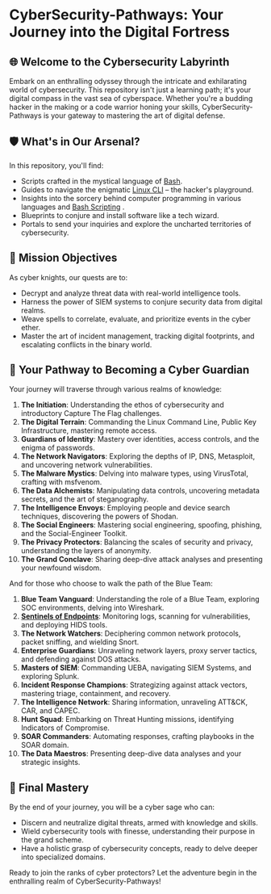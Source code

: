 
# CyberSecurity-Pathways: Your Journey into the Digital Fortress

## 🌐 Welcome to the Cybersecurity Labyrinth

Embark on an enthralling odyssey through the intricate and exhilarating world of cybersecurity. This repository isn't just a learning path; it's your digital compass in the vast sea of cyberspace. Whether you're a budding hacker in the making or a code warrior honing your skills, CyberSecurity-Pathways is your gateway to mastering the art of digital defense.

## 🛡️ What's in Our Arsenal?

In this repository, you'll find:
- Scripts crafted in the mystical language of [Bash](./Bash_Skills_and_Concepts.md).
- Guides to navigate the enigmatic [Linux CLI](./Linux_CLI_Essentials.md) – the hacker's playground.
- Insights into the sorcery behind computer programming in various languages and [Bash Scripting](./Bash_Scripting_Linux_Shell_Script.md)
.
- Blueprints to conjure and install software like a tech wizard.
- Portals to send your inquiries and explore the uncharted territories of cybersecurity.

## 🎯 Mission Objectives

As cyber knights, our quests are to:
- Decrypt and analyze threat data with real-world intelligence tools.
- Harness the power of SIEM systems to conjure security data from digital realms.
- Weave spells to correlate, evaluate, and prioritize events in the cyber ether.
- Master the art of incident management, tracking digital footprints, and escalating conflicts in the binary world.

## 🚀 Your Pathway to Becoming a Cyber Guardian

Your journey will traverse through various realms of knowledge:
1. **The Initiation**: Understanding the ethos of cybersecurity and introductory Capture The Flag challenges.
2. **The Digital Terrain**: Commanding the Linux Command Line, Public Key Infrastructure, mastering remote access.
3. **Guardians of Identity**: Mastery over identities, access controls, and the enigma of passwords.
4. **The Network Navigators**: Exploring the depths of IP, DNS, Metasploit, and uncovering network vulnerabilities.
5. **The Malware Mystics**: Delving into malware types, using VirusTotal, crafting with msfvenom.
6. **The Data Alchemists**: Manipulating data controls, uncovering metadata secrets, and the art of steganography.
7. **The Intelligence Envoys**: Employing people and device search techniques, discovering the powers of Shodan.
8. **The Social Engineers**: Mastering social engineering, spoofing, phishing, and the Social-Engineer Toolkit.
9. **The Privacy Protectors**: Balancing the scales of security and privacy, understanding the layers of anonymity.
10. **The Grand Conclave**: Sharing deep-dive attack analyses and presenting your newfound wisdom.

And for those who choose to walk the path of the Blue Team:
1. **Blue Team Vanguard**: Understanding the role of a Blue Team, exploring SOC environments, delving into Wireshark.
2. **[Sentinels of Endpoints](./Sentinels_of_Endpoints.md)**: Monitoring logs, scanning for vulnerabilities, and deploying HIDS tools.
3. **The Network Watchers**: Deciphering common network protocols, packet sniffing, and wielding Snort.
4. **Enterprise Guardians**: Unraveling network layers, proxy server tactics, and defending against DOS attacks.
5. **Masters of SIEM**: Commanding UEBA, navigating SIEM Systems, and exploring Splunk.
6. **Incident Response Champions**: Strategizing against attack vectors, mastering triage, containment, and recovery.
7. **The Intelligence Network**: Sharing information, unraveling ATT&CK, CAR, and CAPEC.
8. **Hunt Squad**: Embarking on Threat Hunting missions, identifying Indicators of Compromise.
9. **SOAR Commanders**: Automating responses, crafting playbooks in the SOAR domain.
10. **The Data Maestros**: Presenting deep-dive data analyses and your strategic insights.

## 🌟 Final Mastery

By the end of your journey, you will be a cyber sage who can:
- Discern and neutralize digital threats, armed with knowledge and skills.
- Wield cybersecurity tools with finesse, understanding their purpose in the grand scheme.
- Have a holistic grasp of cybersecurity concepts, ready to delve deeper into specialized domains.

Ready to join the ranks of cyber protectors? Let the adventure begin in the enthralling realm of CyberSecurity-Pathways!
